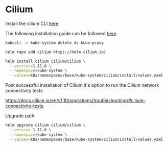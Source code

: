 # Cilium

Install the cilium CLI [here](https://docs.cilium.io/en/stable/gettingstarted/k8s-install-default/)

The following installation guide can be followed [here](https://docs.cilium.io/en/v1.9/gettingstarted/kubeproxy-free/#kubeproxy-free)

```bash
kubectl -n kube-system delete ds kube-proxy
```

```bash
helm repo add cilium https://helm.cilium.io/
```

```bash
helm install cilium cilium/cilium \
  --version=1.11.0 \
  --namespace=kube-system \
  --values=k8s/namespaces/base/kube-system/cilium/install/values.yaml
```

Post successful installation of Cilium it's option to run the Cilium network connectivity tests

https://docs.cilium.io/en/v1.10/operations/troubleshooting/#cilium-connectivity-tests

Upgrade path

```bash
helm upgrade cilium cilium/cilium \
  --version 1.11.0 \
  --namespace=kube-system \
  --values=k8s/namespaces/base/kube-system/cilium/install/values.yaml
```
